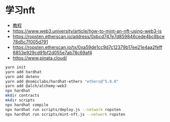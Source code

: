 # 学习nft

- [教程](https://www.web3.university/article/how-to-create-an-nft)
- <https://www.web3.university/article/how-to-mint-an-nft-using-web3-js>
- <https://ropsten.etherscan.io/address/0xbcd747e7d859846cede4bc8bce78d5c7f005d791>
- <https://ropsten.etherscan.io/tx/0xa59de1cc9d7c12379b17ee21e4aa2feff6853e929cd91bf2d055e7ab78c69af4>
- <https://www.pinata.cloud/>

```bash
yarn init
yarn add hardhat
yarn add dotenv
yarn add @nomiclabs/hardhat-ethers "ethers@^5.0.0"
yarn add @alch/alchemy-web3
npx hardhat
mkdir contracts
mkdir scripts
npx hardhat compile
npx hardhat run scripts/deploy.js --network ropsten
npx hardhat run scripts/mint-nft.js --network ropsten
```
